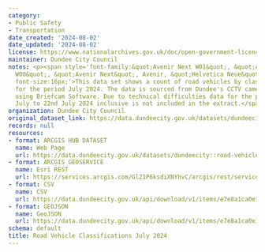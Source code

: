 ```yaml
---
category:
- Public Safety
- Transportation
date_created: '2024-08-02'
date_updated: '2024-08-02'
license: https://www.nationalarchives.gov.uk/doc/open-government-licence/version/3/
maintainer: Dundee City Council
notes: <p><span style='font-family:&quot;Avenir Next W01&quot;, &quot;Avenir Next
  W00&quot;, &quot;Avenir Next&quot;, Avenir, &quot;Helvetica Neue&quot;, sans-serif;
  font-size:16px;'>This data set shows a count of road vehicles by classification
  for the period July 2024. The data is sourced from Dundee's CCTV cameras analysed
  using Briefcam Software. Due to technical difficulties data for the period 17th
  July to 22nd July 2024 inclusive is not included in the extract.</span></p>
organization: Dundee City Council
original_dataset_link: https://data.dundeecity.gov.uk/datasets/dundeecity::road-vehicle-classifications-july-2024
records: null
resources:
- format: ARCGIS HUB DATASET
  name: Web Page
  url: https://data.dundeecity.gov.uk/datasets/dundeecity::road-vehicle-classifications-july-2024
- format: ARCGIS GEOSERVICE
  name: Esri REST
  url: https://services.arcgis.com/GlZ1P6ksdiXNYhvC/arcgis/rest/services/Road_Vehicle_Classifications_July_2024/FeatureServer/0
- format: CSV
  name: CSV
  url: https://data.dundeecity.gov.uk/api/download/v1/items/e7e8a1ca0e1d4a77b010e39b3c914d9c/csv?layers=0
- format: GEOJSON
  name: GeoJSON
  url: https://data.dundeecity.gov.uk/api/download/v1/items/e7e8a1ca0e1d4a77b010e39b3c914d9c/geojson?layers=0
schema: default
title: Road Vehicle Classifications July 2024
---
```

